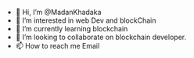 - 👋 Hi, I’m @MadanKhadaka
- 👀 I’m interested in web Dev and blockChain
- 🌱 I’m currently learning blockchain
- 💞️ I’m looking to collaborate on blockchain  developer.
- 📫 How to reach me Email

<!---
MadanKhadaka/MadanKhadaka is a ✨ special ✨ repository because its `README.md` (this file) appears on your GitHub profile.
You can click the Preview link to take a look at your changes.
--->
